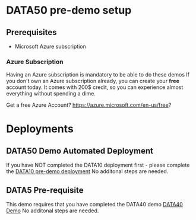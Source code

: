 # DATA50 pre-demo setup

## Prerequisites

- Microsoft Azure subscription

### Azure Subscription

Having an Azure subscription is mandatory to be able to do these demos If you don't own an Azure subscription already, you can create your **free** account today. It comes with 200$ credit, so you can experience almost everything without spending a dime.

Get a free Azure Account?
https://azure.microsoft.com/en-us/free?



# Deployments

## DATA50 Demo Automated Deployment

If you have NOT completed the DATA10 deployment first - please complete the [DATA10 pre-demo deployment](\..\..\data10\deployment\README.md)
No additonal steps are needed.

## DATA5 Pre-requisite

This demo requires that you have completed the DATA40 demo  [DATA40 Demo](\..\..\data40\demos\README.md)
No additonal steps are needed.